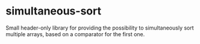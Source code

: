 # simultaneous-sort
Small header-only library for providing the possibility to simultaneously sort multiple arrays, based on a comparator for the first one.

